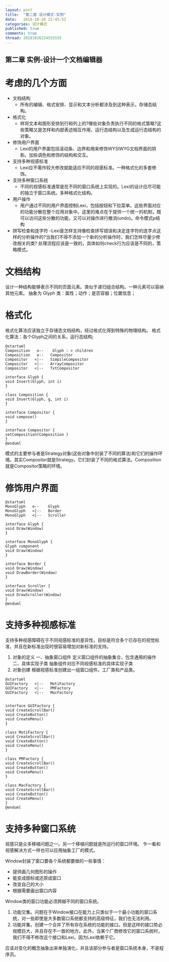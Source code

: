 ```yaml
---
layout: post
title:  "第二章 设计模式-实例"
date:   2018-10-26 22:45:52
categories: 设计模式
published: true
comments: true
thread: 20181026224555555
---
```

第二章 实例-设计一个文档编辑器
---
# 考虑的几个方面
  - 文档结构
    - 所有的编辑、格式安排、显示和文本分析都涉及到这种表示，存储态结构。
  - 格式化
    - 样将文本和图形安排到行和列上的?哪些对象负责执行不同的格式策略?这些策略又是怎样和内部表述相互作用，运行态结构以及生成运行态结构的对象。
  - 修饰用户界面
    - Lexi的用户界面包括滚动条、边界和用来修饰WYSIWYG文档界面的阴影。加些调色和修饰的结构和交互。
  - 支持多种视感标准
    - Lexi应不需作较大修改就能适应不同的视感标准。一种格式化的多套修饰。
  - 支持多种窗口系统
    - 不同的视感标准通常是在不同的窗口系统上实现的。Lexi的设计应尽可能的独立于窗口系统。多种格式化结构。
  - 用户操作
    - 用户通过不同的用户界面控制Lexi，包括按钮和下拉菜单。这些界面对应的功能分散在整个应用对象中。这里的难点在于提供一个统一的机制，既可以访问这些分散的功能，又可以对操作进行撤消(undo)。命令模式p结构
  - 拼写检查和连字符
    -Lexi是怎样支持像检查拼写错误和决定连字符的连字点这样的分析操作的?当我们不得不添加一个新的分析操作时，我们怎样尽量少修改相关的类? 处理流程应该是一致的，具体如何check行为应该是不同的，策略模式。

# 文档结构
设计一种结构能够表示不同的页面元素。类似于递归组合结构。一种元素可以容纳其他元素。
抽象为 Glyph 类：属性；动作；是否容器；位置信息；

# 格式化
格式化算法应该独立于存储态文档结构，经过格式化得到特殊的物理结构。
格式化算法：各个Glyph之间的关系，运行态结构;
```plantuml
@startuml
Composition   o--    Glyph : > children
Composition   o--   Compositor
Compositor   <|--   SimpileCompositor
Compositor   <|--   ArrayCompositor
Compositor   <|--   TxtCompositor

interface Glyph {
void Insert(Glyph, int i)
}

class Composition {
void Insert(Glyph, g, int i)
}

interface Compositor {
void compose()
}

interface Compositor {
setComposition(Composition )
}
@enduml
```

模式的主要参与者是Strategy对象(这些对象中封装了不同的算法)和它们的操作环境。其实Compositor就是Strategy。它们封装了不同的格式算法。Composition就是Compositor策略的环境。

# 修饰用户界面
```plantuml
@startuml
MonoGlyph   o--    Glyph
MonoGlyph   <|--   Border
MonoGlyph   <|--   Scroller

interface Glyph {
void Draw(Window)
}

interface MonoGlyph {
Glyph component
void Draw(Window)
}

interface Border {
void Draw(Window)
void DrawBorder(Window)
}

interface Scroller {
void Draw(Window)
void DrawScroller(Window)
}
@enduml
```

# 支持多种视感标准
支持多种视感障碍在于不同视感标准的差异性。目标是符合多个已存在的视觉标准，并且在新标准出现时很容易增加对新标准的支持。
1. 对象的定义
  一、抽象窗口组件
  定义窗口组件的抽象集合，包含通用的操作
  二、具体实现子类
  抽象组件对应不同视感标准的具体实现子类
2. 对象创建
根据视感标准创建出一组窗口组件。工厂类和产品类。
```plantuml
@startuml
GUIFactory   <|--   MotiFactory
GUIFactory   <|--   PMFactory
GUIFactory   <|--   MacFactory


interface GUIFactory {
void CreateScrollBar()
void CreateButton()
void CreateMenu()
}

class MotiFactory {
void CreateScrollBar()
void CreateButton()
void CreateMenu()
}

class PMFactory {
void CreateScrollBar()
void CreateButton()
void CreateMenu()
}

class MacFactory {
void CreateScrollBar()
void CreateButton()
void CreateMenu()
}
@enduml
```

# 支持多种窗口系统
视感只是众多移植问题之一。另一个移植问题就是所运行的窗口环境。
乍一看和视感解决方式一样也可以应用抽象工厂的模式。

Window封装了窗口要各个系统都要做的一些事情：
- 提供画几何图形的操作
- 能变成图标或还原成窗口
- 改变自己的大小
- 根据需要画出窗口内容

Window类的窗口功能必须跨越不同的窗口系统。
1. 功能交集。问题在于Window接口在能力上只类似于一个最小功能的窗口系统，对一些即使是大多数窗口系统都支持的高级特征，我们也无法利用。
2. 功能并集。创建一个合并了所有存在系统的功能的接口。但是这样的接口势必规模巨大，并且存在不一致的地方。此外，当某个厂商修改它的窗口系统时，我们不得不修改这个接口和Lexi，因为Lexi依赖于它。


应该对变化的概念抽象出来单独演化，并且该部分参与者是窗口系统本身，不是程序员。
